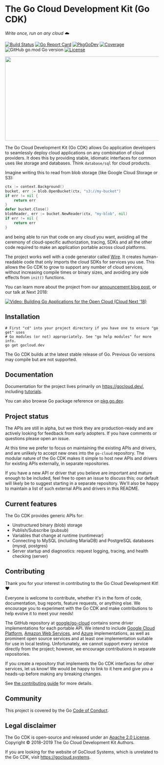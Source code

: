# The Go Cloud Development Kit (Go CDK)

_Write once, run on any cloud ☁️_

[![Build Status](https://github.com/google/go-cloud/actions/workflows/tests.yml/badge.svg?branch=master)](https://github.com/google/go-cloud/actions)
[![Go Report Card](https://goreportcard.com/badge/github.com/google/go-cloud)](https://goreportcard.com/report/github.com/google/go-cloud)
[![PkgGoDev](https://pkg.go.dev/badge/mod/gocloud.dev)][PkgGoDev]
[![Coverage](https://codecov.io/gh/google/go-cloud/branch/master/graph/badge.svg)](https://codecov.io/gh/google/go-cloud)
![GitHub go.mod Go version](https://img.shields.io/github/go-mod/go-version/google/go-cloud)
[![License](https://img.shields.io/badge/License-Apache_2.0-blue.svg)](https://opensource.org/licenses/Apache-2.0)

<p align="center">
  <img width="509" height="276" src="internal/website/static/go-cdk-logo-gopherblue.png" alt="">
</p>

The Go Cloud Development Kit (Go CDK) allows Go application developers to
seamlessly deploy cloud applications on any combination of cloud providers. It
does this by providing stable, idiomatic interfaces for common uses like storage
and databases. Think `database/sql` for cloud products.

Imagine writing this to read from blob storage (like Google Cloud Storage or
S3):

```go
ctx := context.Background()
bucket, err := blob.OpenBucket(ctx, "s3://my-bucket")
if err != nil {
    return err
}
defer bucket.Close()
blobReader, err := bucket.NewReader(ctx, "my-blob", nil)
if err != nil {
    return err
}
```

and being able to run that code on any cloud you want, avoiding all the ceremony
of cloud-specific authorization, tracing, SDKs and all the other code required
to make an application portable across cloud platforms.

The project works well with a code generator called
[Wire](https://github.com/google/wire/blob/master/README.md). It creates
human-readable code that only imports the cloud SDKs for services you use. This
allows the Go CDK to grow to support any number of cloud services, without
increasing compile times or binary sizes, and avoiding any side effects from
`init()` functions.

You can learn more about the project from our [announcement blog post][], or our
talk at Next 2018:

[![Video: Building Go Applications for the Open Cloud (Cloud Next '18)](https://img.youtube.com/vi/_2ZwhvIkgek/0.jpg)][video]

[announcement blog post]: https://blog.golang.org/go-cloud
[PkgGoDev]: https://pkg.go.dev/mod/gocloud.dev
[travis]: https://travis-ci.com/google/go-cloud
[video]: https://www.youtube.com/watch?v=_2ZwhvIkgek

## Installation

```shell
# First "cd" into your project directory if you have one to ensure "go get" uses
# Go modules (or not) appropriately. See "go help modules" for more info.
go get gocloud.dev
```

The Go CDK builds at the latest stable release of Go. Previous Go versions may
compile but are not supported.

## Documentation

Documentation for the project lives primarily on https://gocloud.dev/, including
[tutorials][].

You can also browse Go package reference on [pkg.go.dev][PkgGoDev].

[tutorials]: https://gocloud.dev/tutorials/

## Project status

The APIs are still in alpha, but we think they are production-ready and are
actively looking for feedback from early adopters. If you have comments or
questions please open an issue.

At this time we prefer to focus on maintaining the existing APIs and drivers,
and are unlikely to accept new ones into the `go-cloud` repository. The modular
nature of the Go CDK makes it simple to host new APIs and drivers for existing
APIs externally, in separate repositories.

If you have a new API or driver that you believe are important and mature enough
to be included, feel free to open an issue to discuss this; our default will
likely be to suggest starting in a separate repository. We'll also be happy
to maintain a list of such external APIs and drivers in this README.

## Current features

The Go CDK provides generic APIs for:

*   Unstructured binary (blob) storage
*   Publish/Subscribe (pubsub)
*   Variables that change at runtime (runtimevar)
*   Connecting to MySQL (including MariaDB) and PostgreSQL databases (mysql, postgres)
*   Server startup and diagnostics: request logging, tracing, and health
    checking (server)

## Contributing

Thank you for your interest in contributing to the Go Cloud Development
Kit! :heart:

Everyone is welcome to contribute, whether it's in the form of code,
documentation, bug reports, feature requests, or anything else. We encourage you
to experiment with the Go CDK and make contributions to help evolve it to meet
your needs!

The GitHub repository at [google/go-cloud][go-cloud] contains some driver
implementations for each portable API. We intend to include
[Google Cloud Platform][gcp], [Amazon Web Services][aws], and [Azure][azure]
implementations, as well as prominent open source services and at least one
implementation suitable for use in local testing. Unfortunately, we cannot
support every service directly from the project; however, we encourage
contributions in separate repositories.

If you create a repository that implements the Go CDK interfaces for other
services, let us know! We would be happy to link to it here and give you a
heads-up before making any breaking changes.

See [the contributing guide](./CONTRIBUTING.md) for more details.

[go-cloud]: https://github.com/google/go-cloud
[gcp]: http://cloud.google.com
[aws]: http://aws.amazon.com
[azure]: https://azure.microsoft.com/

## Community

This project is covered by the Go [Code of Conduct][].

[Code of Conduct]: ./CODE_OF_CONDUCT.md

## Legal disclaimer

The Go CDK is open-source and released under an [Apache 2.0
License](https://github.com/google/go-cloud/blob/master/LICENSE). Copyright ©
2018–2019 The Go Cloud Development Kit Authors.

If you are looking for the website of GoCloud Systems, which is unrelated to the
Go CDK, visit https://gocloud.systems.
